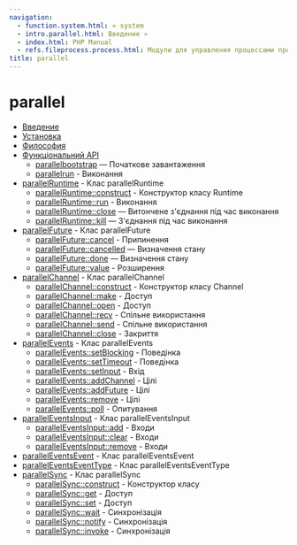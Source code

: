 ```yaml
---
navigation:
  - function.system.html: « system
  - intro.parallel.html: Введение »
  - index.html: PHP Manual
  - refs.fileprocess.process.html: Модули для управления процессами программ
title: parallel
---
```

# parallel

-   [Введение](intro.parallel.html)
-   [Установка](parallel.setup.html)
-   [Философия](philosophy.parallel.html)
-   [Функціональний API](functional.parallel.html)
    -   [parallelbootstrap](parallel.bootstrap.html) — Початкове завантаження
    -   [parallelrun](parallel.run.html) - Виконання
-   [parallelRuntime](class.parallel-runtime.html) - Клас parallelRuntime
    -   [parallelRuntime::construct](parallel-runtime.construct.html) - Конструктор класу Runtime
    -   [parallelRuntime::run](parallel-runtime.run.html) - Виконання
    -   [parallelRuntime::close](parallel-runtime.close.html) — Витончене з'єднання під час виконання
    -   [parallelRuntime::kill](parallel-runtime.kill.html) — З'єднання під час виконання
-   [parallelFuture](class.parallel-future.html) - Клас parallelFuture
    -   [parallelFuture::cancel](parallel-future.cancel.html) - Припинення
    -   [parallelFuture::cancelled](parallel-future.cancelled.html) — Визначення стану
    -   [parallelFuture::done](parallel-future.done.html) — Визначення стану
    -   [parallelFuture::value](parallel-future.value.html) - Розширення
-   [parallelChannel](class.parallel-channel.html) - Клас parallelChannel
    -   [parallelChannel::construct](parallel-channel.construct.html) - Конструктор класу Channel
    -   [parallelChannel::make](parallel-channel.make.html) - Доступ
    -   [parallelChannel::open](parallel-channel.open.html) - Доступ
    -   [parallelChannel::recv](parallel-channel.recv.html) - Спільне використання
    -   [parallelChannel::send](parallel-channel.send.html) - Спільне використання
    -   [parallelChannel::close](parallel-channel.close.html) - Закриття
-   [parallelEvents](class.parallel-events.html) - Клас parallelEvents
    -   [parallelEvents::setBlocking](parallel-events.setblocking.html) - Поведінка
    -   [parallelEvents::setTimeout](parallel-events.settimeout.html) - Поведінка
    -   [parallelEvents::setInput](parallel-events.setinput.html) - Вхід
    -   [parallelEvents::addChannel](parallel-events.addchannel.html) - Цілі
    -   [parallelEvents::addFuture](parallel-events.addfuture.html) - Цілі
    -   [parallelEvents::remove](parallel-events.remove.html) - Цілі
    -   [parallelEvents::poll](parallel-events.poll.html) - Опитування
-   [parallelEventsInput](class.parallel-events-input.html) - Клас parallelEventsInput
    -   [parallelEventsInput::add](parallel-events-input.add.html) - Входи
    -   [parallelEventsInput::clear](parallel-events-input.clear.html) - Входи
    -   [parallelEventsInput::remove](parallel-events-input.remove.html) - Входи
-   [parallelEventsEvent](class.parallel-events-event.html) - Клас parallelEventsEvent
-   [parallelEventsEventType](class.parallel-events-event-type.html) - Клас parallelEventsEventType
-   [parallelSync](class.parallel-sync.html) - Клас parallelSync
    -   [parallelSync::construct](parallel-sync.construct.html) - Конструктор класу
    -   [parallelSync::get](parallel-sync.get.html) - Доступ
    -   [parallelSync::set](parallel-sync.set.html) - Доступ
    -   [parallelSync::wait](parallel-sync.wait.html) - Синхронізація
    -   [parallelSync::notify](parallel-sync.notify.html) - Синхронізація
    -   [parallelSync::invoke](parallel-sync.invoke.html) - Синхронізація

